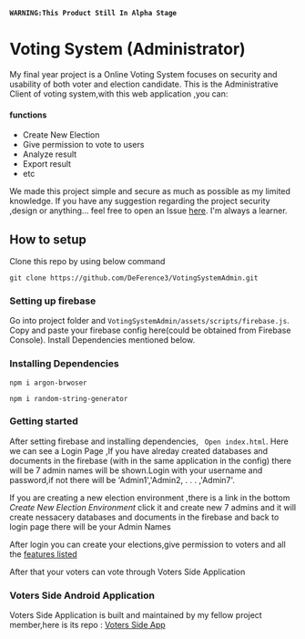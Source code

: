 **```WARNING:This Product Still In Alpha Stage```**

# Voting System (Administrator)

My final year project is a Online Voting System focuses on security and usability of both voter and election candidate.
This is the Administrative Client of voting system,with this web application ,you can:

#### functions
<a name="features"></a>
- Create New Election
- Give permission to vote to users
- Analyze result
- Export result
- etc

We made this project simple and secure as much as possible as my limited knowledge.
If you have any suggestion regarding the project security ,design or anything... feel free to open an Issue [here](https://github.com/DeFerence3/VotingSystemAdmin/issues/new). I'm always a learner.

## How to setup

Clone this repo by using below command

```
git clone https://github.com/DeFerence3/VotingSystemAdmin.git
```

### Setting up firebase

Go into project folder and
`VotingSystemAdmin/assets/scripts/firebase.js`.
Copy and paste your firebase config here(could be obtained from Firebase Console).
Install Dependencies mentioned below.

### Installing Dependencies

```
npm i argon-brwoser
```

```
npm i random-string-generator
```

### Getting started

After setting firebase and installing dependencies,
` Open index.html`.
Here we can see a Login Page ,If you have alreday created databases and documents in the firebase (with in the same application in the config) there will be 7 admin names will be shown.Login with your username and password,if not there will be 'Admin1','Admin2, . . . ,'Admin7'.

If you are creating a new election environment ,there is a link in the bottom _Create New Election Environment_ click it and create new 7 admins and it will create nessacery databases and documents in the firebase
and back to login page there will be your Admin Names

After login you can create your elections,give permission to voters and all the [features listed](#features)

After that your voters can vote through Voters Side Application
### Voters Side Android Application

Voters Side Application is built and maintained by my fellow project member,here is its repo :
[Voters Side App](https://github.com/danielpaul-123/OnlineVotingSystem)